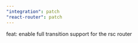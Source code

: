 ```yaml
---
"integration": patch
"react-router": patch
---
```


feat: enable full transition support for the rsc router

